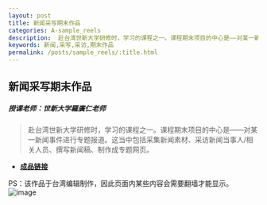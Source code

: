 ```yaml
---
layout: post
title: 新闻采写期末作品
categories: A-sample_reels
description:  赴台湾世新大学研修时，学习的课程之一。课程期末项目的中心是——对某一新闻事件进行专题报道。这当中包括采集新闻素材、采访新闻当事人/相关人员、撰写新闻稿、制作成专题网页。
keywords: 新闻,采写,采访,期末作品
permalink: /posts/sample_reels/:title.html
---  
```

##  新闻采写期末作品
##### 授课老师：世新大学羅廣仁老师

> 赴台湾世新大学研修时，学习的课程之一。课程期末项目的中心是——对某一新闻事件进行专题报道。这当中包括采集新闻素材、采访新闻当事人/相关人员、撰写新闻稿、制作成专题网页。

- **[成品链接](https://bingxin70aa.github.io/sleek/)**

PS：该作品于台湾编辑制作，因此页面内某些内容会需要翻墙才能显示。
![image](https://upload-images.jianshu.io/upload_images/14204282-493be6873f9b36f4.png?imageMogr2/auto-orient/strip%7CimageView2/2/w/1240)